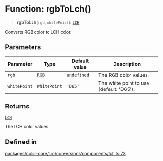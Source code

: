 # Function: rgbToLch()

> **rgbToLch**(`rgb`, `whitePoint`): [`LCH`](../type-aliases/LCH.md)

Converts RGB color to LCH color.

## Parameters

| Parameter | Type | Default value | Description |
| ------ | ------ | ------ | ------ |
| `rgb` | [`RGB`](../type-aliases/RGB.md) | `undefined` | The RGB color values. |
| `whitePoint` | `WhitePoint` | `'D65'` | The white point to use (default: 'D65'). |

## Returns

[`LCH`](../type-aliases/LCH.md)

The LCH color values.

## Defined in

[packages/color-core/src/conversions/components/lch.ts:73](https://github.com/iamlite/color-core-mono-test/blob/d94d70fcd3b8bc32b54a8388048088ead1ff133f/packages/color-core/src/conversions/components/lch.ts#L73)

